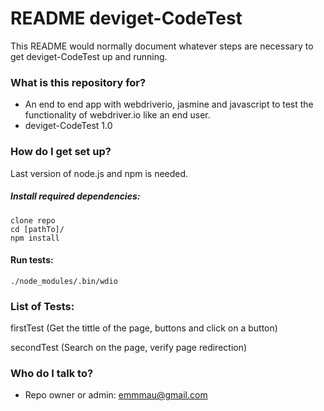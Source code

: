 # README deviget-CodeTest #

This README would normally document whatever steps are necessary to get deviget-CodeTest up and running.

### What is this repository for? ###

* An end to end app with webdriverio, jasmine and javascript to test the functionality of webdriver.io like an end user.
* deviget-CodeTest 1.0

### How do I get set up? ###

Last version of node.js and npm is needed.

##### Install required dependencies:

```
clone repo
cd [pathTo]/
npm install
```

#### Run tests:

```
./node_modules/.bin/wdio
```

### List of Tests: ###

firstTest (Get the tittle of the page, buttons and click on a button)

secondTest (Search on the page, verify page redirection)

### Who do I talk to? ###

* Repo owner or admin:
emmmau@gmail.com